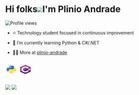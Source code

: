 <h1 align="left">Hi folks<img src="https://raw.githubusercontent.com/kaueMarques/kaueMarques/master/hi.gif" width="30px">I'm Plinio Andrade</h1>
<p align="left"> <img src="https://komarev.com/ghpvc/?username=plinio-andrade&color=yellow" alt="Profile views" /> </p>


- 🔥 Technology student focused in continuous improvement  

- 🌱 I’m currently learning Python & C#/.NET

- 👨‍💻 More at [plinio-andrade](https://github.com/plinio-andrade)

<div style="display: inline_block"><br>
  <img align="center" alt="Python" height="30" width="40" src="https://raw.githubusercontent.com/devicons/devicon/master/icons/python/python-original.svg">
  <img align="center" alt="Csharp" height="30" width="40" src="https://raw.githubusercontent.com/devicons/devicon/master/icons/csharp/csharp-original.svg">
</div>
<br>
<br>
<div>
  <a/>
    <img height="150em" src="https://github-readme-stats.vercel.app/api?username=plinio-andrade&show_icons=true&theme=nightowl&include_all_commits=true&count_private=true"/>
    <img height="150em" src="https://github-readme-stats.vercel.app/api/top-langs/?username=plinio-andrade&layout=compact&langs_count=16&theme=nightowl"/>
</div>

<!--src="https://raw.githubusercontent.com/gist/plinio-andrade/1904454ba361829b370afdef705477c9/raw/aecba8751f1c5ef78bfa164a8233a87f294ce6de/githubcard.svg"/>
<img align="right" height="590em" -->


<!--
**plinio-andrade/plinio-andrade** is a ✨ _special_ ✨ repository because its `README.md` (this file) appears on your GitHub profile.

Here are some ideas to get you started:

- 🔭 I’m currently working on ...
- 🌱 I’m currently learning ...
- 👯 I’m looking to collaborate on ...
- 🤔 I’m looking for help with ...
- 💬 Ask me about ...
- 📫 How to reach me: ...
- 😄 Pronouns: ...
- ⚡ Fun fact: ...
-->

